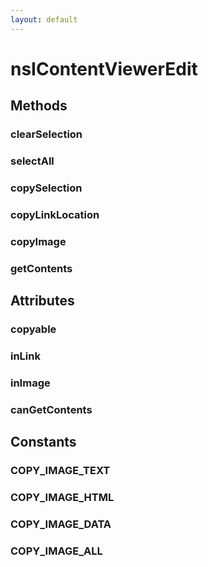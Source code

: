 ```yaml
---
layout: default
---
```


# nsIContentViewerEdit #

## Methods ##

### clearSelection ###

### selectAll ###

### copySelection ###

### copyLinkLocation ###

### copyImage ###

### getContents ###

## Attributes ##

### copyable ###

### inLink ###

### inImage ###

### canGetContents ###

## Constants ##

### COPY_IMAGE_TEXT ###

### COPY_IMAGE_HTML ###

### COPY_IMAGE_DATA ###

### COPY_IMAGE_ALL ###
